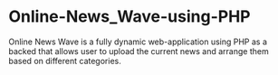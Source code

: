 # Online-News_Wave-using-PHP

Online News Wave is a fully dynamic web-application using PHP as a backed that allows user to upload the current news and arrange them based on different categories.
